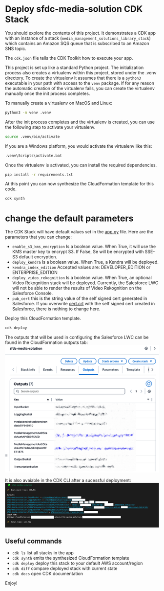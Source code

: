 
# Deploy sfdc-media-solution CDK Stack

You should explore the contents of this project. It demonstrates a CDK app with an instance of a stack (`media_management_solutions_library_stack`)
which contains an Amazon SQS queue that is subscribed to an Amazon SNS topic.

The `cdk.json` file tells the CDK Toolkit how to execute your app.

This project is set up like a standard Python project.  The initialization process also creates
a virtualenv within this project, stored under the .venv directory.  To create the virtualenv
it assumes that there is a `python3` executable in your path with access to the `venv` package.
If for any reason the automatic creation of the virtualenv fails, you can create the virtualenv
manually once the init process completes.

To manually create a virtualenv on MacOS and Linux:

```bash
python3 -m venv .venv
```

After the init process completes and the virtualenv is created, you can use the following
step to activate your virtualenv.

```bash
source .venv/bin/activate
```

If you are a Windows platform, you would activate the virtualenv like this:

```bash
.venv\Scripts\activate.bat
```

Once the virtualenv is activated, you can install the required dependencies.

```bash
pip install -r requirements.txt
```

At this point you can now synthesize the CloudFormation template for this code.

```bash
cdk synth
```

# change the default parameters 
The CDK Stack will have default values set in the [app.py](app.py) file. Here are the parameters that you can change: 
- `enable_s3_kms_encryption` Is a boolean value. When True, it will use the KMS master key to encrypt S3. If False, Se will be encrypted with SSE-S3 default encryption.
- `deploy_kendra` Is a boolean value. When True, a Kendra will be deployed.
- `kendra_index_edition` Accepted values are: DEVELOPER_EDITION or ENTERPRISE_EDITION
- `deploy_video_rekognition` Is a boolean value. When True, an optional Video Rekognition stack will be deployed. Currently, the Salesforce LWC will not be able to render the results of Video Rekognition on the Salesforce Console. 
- `pub_cert` this is the string value of the self signed cert generated in Salesforce. If you overwrite [cert.crt](media-management-solution-cdk/cert.crt) with the self signed cert created in Salesforce, there is nothing to change here.

Deploy this CloudFormation template. 

```bash
cdk deploy
```

The outputs that will be used in configuring the Salesforce LWC can be found in the CloudFormation outputs tab: 
![cdk-output](assets/cloudformation-output.png)


It is also avaiable in the CDK CLI after a sucessful deployment: 
![cdk-output](assets/cdk-output.png)



## Useful commands

 * `cdk ls`          list all stacks in the app
 * `cdk synth`       emits the synthesized CloudFormation template
 * `cdk deploy`      deploy this stack to your default AWS account/region
 * `cdk diff`        compare deployed stack with current state
 * `cdk docs`        open CDK documentation

Enjoy!

